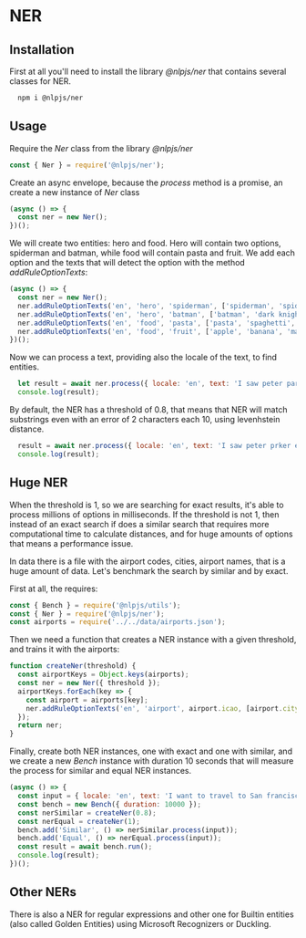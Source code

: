 # NER

## Installation

First at all you'll need to install the library _@nlpjs/ner_ that contains several classes for NER.

```bash
  npm i @nlpjs/ner
```

## Usage

Require the _Ner_ class from the library _@nlpjs/ner_

```javascript
const { Ner } = require('@nlpjs/ner');
```

Create an async envelope, because the _process_ method is a promise, an create a new instance of _Ner_ class

```javascript
(async () => {
  const ner = new Ner();
})();
```

We will create two entities: hero and food. Hero will contain two options, spiderman and batman, while food will contain pasta and fruit.
We add each option and the texts that will detect the option with the method _addRuleOptionTexts_:

```javascript
(async () => {
  const ner = new Ner();
  ner.addRuleOptionTexts('en', 'hero', 'spiderman', ['spiderman', 'spider-man', 'Peter Parker']);
  ner.addRuleOptionTexts('en', 'hero', 'batman', ['batman', 'dark knight', 'Bruce Wayne']);
  ner.addRuleOptionTexts('en', 'food', 'pasta', ['pasta', 'spaghetti', 'macaroni', 'raviolli']);
  ner.addRuleOptionTexts('en', 'food', 'fruit', ['apple', 'banana', 'macaroni', 'strawberry']);
})();
```

Now we can process a text, providing also the locale of the text, to find entities.

```javascript
  let result = await ner.process({ locale: 'en', text: 'I saw peter parker eating an apple in New York' });
  console.log(result);
```

By default, the NER has a threshold of 0.8, that means that NER will match substrings even with an error of 2 characters each 10, using levenhstein distance.

```javascript
  result = await ner.process({ locale: 'en', text: 'I saw peter prker eating an aple in New York' });
  console.log(result);
```

## Huge NER

When the threshold is 1, so we are searching for exact results, it's able to process millions of options in milliseconds. If the threshold is not 1, then instead of an exact search if does a similar search that requires more computational time to calculate distances, and for huge amounts of options that means a performance issue.

In data there is a file with the airport codes, cities, airport names, that is a huge amount of data. Let's benchmark the search by similar and by exact.

First at all, the requires:

```javascript
const { Bench } = require('@nlpjs/utils');
const { Ner } = require('@nlpjs/ner');
const airports = require('../../data/airports.json');
```

Then we need a function that creates a NER instance with a given threshold, and trains it with the airports: 

```javascript
function createNer(threshold) {
  const airportKeys = Object.keys(airports);
  const ner = new Ner({ threshold });
  airportKeys.forEach(key => {
    const airport = airports[key];
    ner.addRuleOptionTexts('en', 'airport', airport.icao, [airport.city, airport.name]);
  });
  return ner;
}
```

Finally, create both NER instances, one with exact and one with similar, and we create a new _Bench_ instance with duration 10 seconds that will measure the process for similar and equal NER instances.


```javascript
(async () => {
  const input = { locale: 'en', text: 'I want to travel to San francisco tomorrow' };
  const bench = new Bench({ duration: 10000 });
  const nerSimilar = createNer(0.8);
  const nerEqual = createNer(1);
  bench.add('Similar', () => nerSimilar.process(input));
  bench.add('Equal', () => nerEqual.process(input));
  const result = await bench.run();
  console.log(result);
})();
```

## Other NERs

There is also a NER for regular expressions and other one for Builtin entities (also called Golden Entities) using Microsoft Recognizers or Duckling.